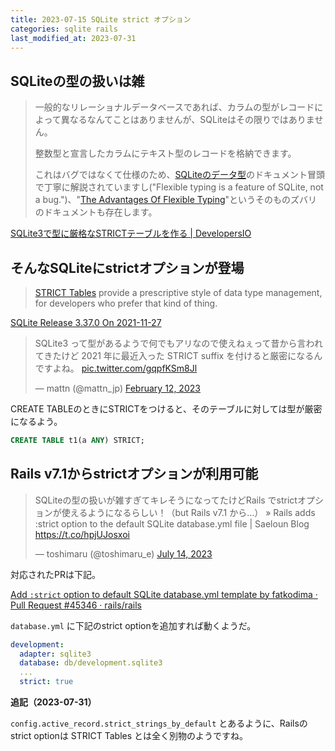 ```yaml
---
title: 2023-07-15 SQLite strict オプション
categories: sqlite rails
last_modified_at: 2023-07-31
---
```


## SQLiteの型の扱いは雑

> 一般的なリレーショナルデータベースであれば、カラムの型がレコードによって異なるなんてことはありませんが、SQLiteはその限りではありません。
>
> 整数型と宣言したカラムにテキスト型のレコードを格納できます。
>
> これはバグではなくて仕様のため、[SQLiteのデータ型](https://www.sqlite.org/datatype3.html)のドキュメント冒頭で丁寧に解説されていますし("Flexible typing is a feature of SQLite, not a bug.")、"[The Advantages Of Flexible Typing](https://www.sqlite.org/flextypegood.html)"というそのものズバリのドキュメントも存在します。

[SQLite3で型に厳格なSTRICTテーブルを作る \| DevelopersIO](https://dev.classmethod.jp/articles/sqlite-static-type-system-with-strict-mode/)

## そんなSQLiteにstrictオプションが登場

> [STRICT Tables](https://www.sqlite.org/stricttables.html) provide a prescriptive style of data type management, for developers who prefer that kind of thing.

[SQLite Release 3.37.0 On 2021-11-27](https://www.sqlite.org/releaselog/3_37_0.html)

<blockquote class="twitter-tweet"><p lang="ja" dir="ltr">SQLite3 って型があるようで何でもアリなので使えねぇって昔から言われてきたけど 2021 年に最近入った STRICT suffix を付けると厳密になるんですよね。 <a href="https://t.co/gqpfKSm8Jl">pic.twitter.com/gqpfKSm8Jl</a></p>&mdash; mattn (@mattn_jp) <a href="https://twitter.com/mattn_jp/status/1624792898029109249?ref_src=twsrc%5Etfw">February 12, 2023</a></blockquote> <script async src="https://platform.twitter.com/widgets.js" charset="utf-8"></script>

CREATE TABLEのときにSTRICTをつけると、そのテーブルに対しては型が厳密になるよう。

```sql
CREATE TABLE t1(a ANY) STRICT;
```

## Rails v7.1からstrictオプションが利用可能

<blockquote class="twitter-tweet"><p lang="ja" dir="ltr">SQLiteの型の扱いが雑すぎてキレそうになってたけどRails でstrictオプションが使えるようになるらしい！（but Rails v7.1 から...） » Rails adds :strict option to the default SQLite database.yml file | Saeloun Blog <a href="https://t.co/hpjUJosxoi">https://t.co/hpjUJosxoi</a></p>&mdash; toshimaru (@toshimaru_e) <a href="https://twitter.com/toshimaru_e/status/1679857157062393856?ref_src=twsrc%5Etfw">July 14, 2023</a></blockquote>

対応されたPRは下記。

[Add `:strict` option to default SQLite database.yml template by fatkodima · Pull Request #45346 · rails/rails](https://github.com/rails/rails/pull/45346)

`database.yml` に下記のstrict optionを追加すれば動くようだ。

```yml
development:
  adapter: sqlite3
  database: db/development.sqlite3
  ...
  strict: true
```

**追記（2023-07-31）**

`config.active_record.strict_strings_by_default` とあるように、Railsのstrict optionは STRICT Tables とは全く別物のようですね。
